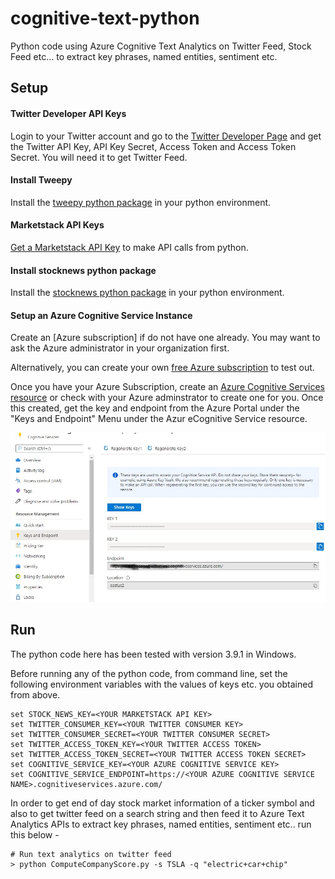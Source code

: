 # cognitive-text-python
Python code using Azure Cognitive Text Analytics on Twitter Feed, Stock Feed etc...
to extract key phrases, named entities, sentiment etc.

## Setup ##

#### Twitter Developer API Keys ###

Login to your Twitter account and go to the [Twitter Developer Page][twitter_api_keys] and get the Twitter API Key, API Key Secret, Access Token and Access Token Secret. You will need it to get Twitter Feed.  

#### Install Tweepy ####

Install the [tweepy python package][tweepy_pkg] in your python environment.

#### Marketstack API Keys ####

[Get a Marketstack API Key][marketstack_api_keys] to make API calls from python.

#### Install stocknews python package ####

Install the [stocknews python package][stocknews] in your python environment.

#### Setup an Azure Cognitive Service Instance ####

Create an [Azure subscription] if do not have one already. You may want to ask the Azure administrator in your organization first.

Alternatively, you can create your own [free Azure subscription][azure_free] to test out.

Once you have your Azure Subscription, create an [Azure Cognitive Services resource][azure_cog] or check with your Azure adminstrator to create one for you. Once this created, get the key and endpoint from the Azure Portal under the "Keys and Endpoint" Menu under the Azur eCognitive Service resource.

![Azure Cognitive Service Page in Azure Portal](/images/azure_cog_properties.jpg)

## Run ##

The python code here has been tested with version 3.9.1 in Windows.

Before running any of the python code, from command line, set the following environment variables with the values of keys etc. you obtained from above.
```
set STOCK_NEWS_KEY=<YOUR MARKETSTACK API KEY>
set TWITTER_CONSUMER_KEY=<YOUR TWITTER CONSUMER KEY>
set TWITTER_CONSUMER_SECRET=<YOUR TWITTER CONSUMER SECRET>
set TWITTER_ACCESS_TOKEN_KEY=<YOUR TWITTER ACCESS TOKEN>
set TWITTER_ACCESS_TOKEN_SECRET=<YOUR TWITTER ACCESS TOKEN SECRET>
set COGNITIVE_SERVICE_KEY=<YOUR AZURE COGNITIVE SERVICE KEY>
set COGNITIVE_SERVICE_ENDPOINT=https://<YOUR AZURE COGNITIVE SERVICE NAME>.cognitiveservices.azure.com/
```

In order to get end of day stock market information of a ticker symbol and also to get twitter feed on a search string and then feed it to Azure Text Analytics APIs to extract key phrases, named entities, sentiment etc.. run this below -

	# Run text analytics on twitter feed
	> python ComputeCompanyScore.py -s TSLA -q "electric+car+chip" 


[azure_cog]: <https://docs.microsoft.com/en-us/azure/cognitive-services/cognitive-services-apis-create-account?tabs=multiservice%2Cwindows>
[azure_free]: <https://azure.microsoft.com/en-us/free/>
[azure]: <https://docs.microsoft.com/en-us/azure/cost-management-billing/manage/create-subscription#create-a-subscription-in-the-azure-portal>
[stocknews]: <https://pypi.org/project/stocknews/>
[marketstack_api_keys]: <https://marketstack.com/signup>
[tweepy_pkg]: <https://docs.tweepy.org/en/latest/install.html>
[twitter_api_keys]: <https://developer.twitter.com/en/docs/twitter-api/getting-started/getting-access-to-the-twitter-api>


